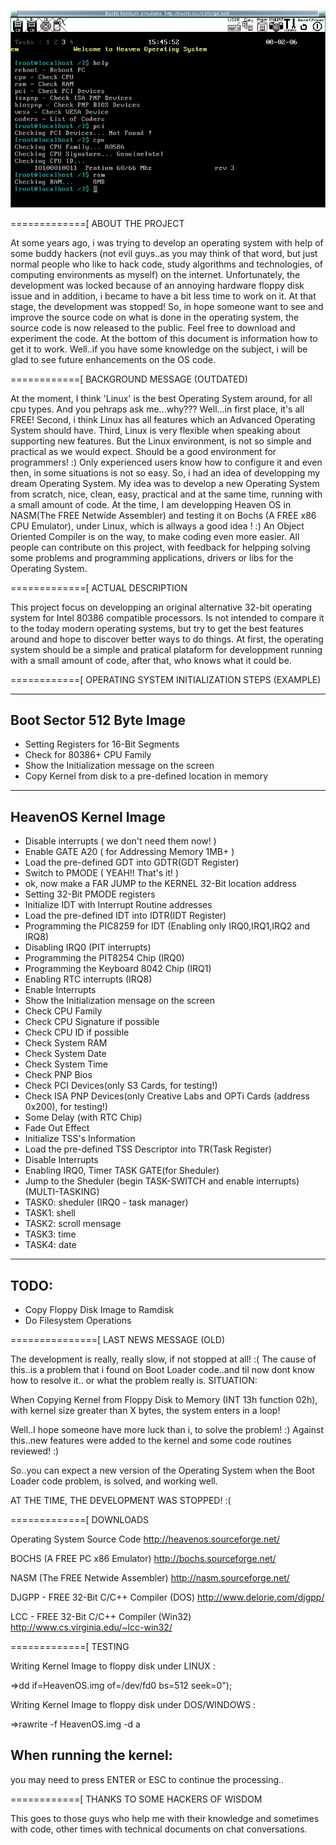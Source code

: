 
![ScreenShot](heavenos_shot.jpg)


=============[ ABOUT THE PROJECT

At some years ago, i was trying to develop an operating system with help 
of some buddy hackers (not evil guys..as you may think of that word, 
but just normal people who like to hack code, study algorithms and technologies, 
of computing environments as myself) on the internet.
Unfortunately, the development was locked because of an annoying 
hardware floppy disk issue and in addition, i became to have a bit 
less time to work on it. 
At that stage, the development was stopped!
So, in hope someone want to see and improve the source code on what is done in the 
operating system, the source code is now released to the public.
Feel free to download and experiment the code. At the bottom of this document is 
information how to get it to work.
Well..if you have some knowledge on the subject, 
i will be glad to see future enhancements on the OS code. 



============[ BACKGROUND MESSAGE (OUTDATED)

At the moment, I think 'Linux' is the best Operating System around, for all cpu
types. And you pehraps ask me...why???
Well...in first place, it's all FREE!
Second, i think Linux has all features which an Advanced Operating System should
 have.
Third, Linux is very flexible when speaking about supporting new features.
But the Linux environment, is not so simple and practical as we would expect.
Should be a good environment for programmers! :)
Only experienced users know how to configure it and even then, in some situations 
is not so easy.
So, i had an idea of developping my dream Operating System.
My idea was to develop a new Operating System from scratch, nice, clean, easy, 
practical and at the same time, running with a small amount of code.
At the time, I am developping Heaven OS in NASM(The FREE Netwide 
Assembler) and testing it on Bochs (A FREE x86 CPU Emulator), under Linux, which is 
allways a good idea ! :)
An Object Oriented Compiler is on the way, to make coding even more easier.
All people can contribute on this project, with feedback for helpping 
solving some problems and programming applications, drivers or libs for the 
Operating System.


=============[ ACTUAL DESCRIPTION

This project focus on developping an original alternative 32-bit operating system for Intel 
80386 compatible processors.
Is not intended to compare it to the today modern operating systems, but
try to get the best features around and hope to discover better ways 
to do things.
At first, the operating system should be a simple and pratical plataform for developpment 
running with a small amount of code, after that, who knows what it could be.


============[ OPERATING SYSTEM INITIALIZATION STEPS (EXAMPLE)

----------------------------------------------------------------
 Boot Sector 512 Byte Image
-----------------------------------------------------------------

- Setting Registers for 16-Bit Segments
- Check for 80386+ CPU Family
- Show the Initialization message on the screen
- Copy Kernel from disk to a pre-defined location in memory

-----------------------------------------------------------------
HeavenOS Kernel Image
-----------------------------------------------------------------

- Disable interrupts ( we don't need them now! )
- Enable GATE A20 ( for Addressing Memory 1MB+ )
- Load the pre-defined GDT into GDTR(GDT Register)
- Switch to PMODE ( YEAH!! That's it! )
- ok, now make a FAR JUMP to the KERNEL 32-Bit location address
- Setting 32-Bit PMODE registers
- Initialize IDT with Interrupt Routine addresses
- Load the pre-defined IDT into IDTR(IDT Register)
- Programming the PIC8259 for IDT (Enabling only IRQ0,IRQ1,IRQ2 and IRQ8)
- Disabling IRQ0 (PIT interrupts)
- Programming the PIT8254 Chip (IRQ0)
- Programming the Keyboard 8042 Chip (IRQ1)
- Enabling RTC interrupts (IRQ8)
- Enable Interrupts
- Show the Initialization mensage on the screen
- Check CPU Family
- Check CPU Signature if possible
- Check CPU ID if possible
- Check System RAM
- Check System Date
- Check System Time
- Check PNP Bios
- Check PCI Devices(only S3 Cards, for testing!)
- Check ISA PNP Devices(only Creative Labs and OPTi Cards (address 0x200), for testing!)
- Some Delay (with RTC Chip)
- Fade Out Effect
- Initialize TSS's Information
- Load the pre-defined TSS Descriptor into TR(Task Register)
- Disable Interrupts
- Enabling IRQ0, Timer TASK GATE(for Sheduler)
- Jump to the Sheduler (begin TASK-SWITCH and enable interrupts)
  (MULTI-TASKING)
- TASK0: sheduler (IRQ0 - task manager)
- TASK1: shell
- TASK2: scroll mensage
- TASK3: time
- TASK4: date
-----------------------------------------------------------------
TODO:
-----------------------------------------------------------------
- Copy Floppy Disk Image to Ramdisk
- Do Filesystem Operations


===============[ LAST NEWS MESSAGE (OLD)

The development is really, really slow, if not stopped at all! :(
The cause of this..is a problem that i found on Boot Loader code..and til now dont know how to resolve it..
or what the problem really is.
SITUATION:

When Copying Kernel from Floppy Disk to Memory (INT 13h function 02h),
with kernel size greater than X bytes, the system enters in a loop!

Well..I hope someone have more luck than i, to solve the problem! :)
Against this..new features were added to the kernel and some code routines reviewed! :)

So..you can expect a new version of the Operating System when the Boot Loader code problem, 
is solved, and working well.

AT THE TIME, THE DEVELOPMENT WAS STOPPED! :(


=============[ DOWNLOADS

Operating System Source Code
http://heavenos.sourceforge.net/

BOCHS (A FREE PC x86 Emulator)
http://bochs.sourceforge.net/

NASM (The FREE Netwide Assembler)
http://nasm.sourceforge.net/

DJGPP - FREE 32-Bit C/C++ Compiler (DOS)
http://www.delorie.com/djgpp/

LCC - FREE 32-Bit C/C++ Compiler (Win32)
http://www.cs.virginia.edu/~lcc-win32/



=============[ TESTING

Writing Kernel Image to floppy disk under LINUX :

=>dd if=HeavenOS.img of=/dev/fd0 bs=512 seek=0");

Writing Kernel Image to floppy disk under DOS/WINDOWS :

=>rawrite -f HeavenOS.img -d a

When running the kernel:
-----------------------

you may need to press ENTER or ESC to continue the processing.. 


============[ THANKS TO SOME HACKERS OF WISDOM

This goes to those guys who help me with their knowledge and sometimes with code, other times with technical documents on chat conversations.


